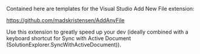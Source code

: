 Contained here are templates for the Visual Studio Add New File extension:

https://github.com/madskristensen/AddAnyFile

Use this extension to greatly speed up your dev (ideally combined with a keyboard shortcut for Sync with Active Document (SolutionExplorer.SyncWithActiveDocument)).